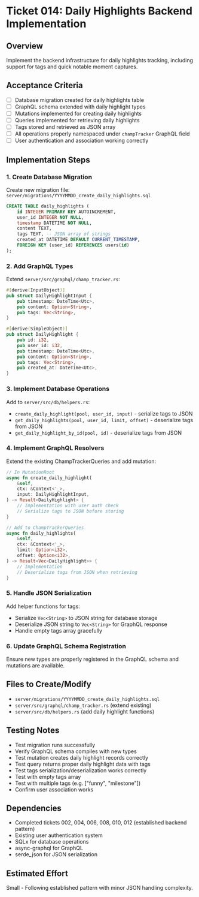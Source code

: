 # Ticket 014: Daily Highlights Backend Implementation

## Overview
Implement the backend infrastructure for daily highlights tracking, including support for tags and quick notable moment captures.

## Acceptance Criteria
- [ ] Database migration created for daily highlights table
- [ ] GraphQL schema extended with daily highlight types
- [ ] Mutations implemented for creating daily highlights
- [ ] Queries implemented for retrieving daily highlights
- [ ] Tags stored and retrieved as JSON array
- [ ] All operations properly namespaced under `champTracker` GraphQL field
- [ ] User authentication and association working correctly

## Implementation Steps

### 1. Create Database Migration
Create new migration file: `server/migrations/YYYYMMDD_create_daily_highlights.sql`
```sql
CREATE TABLE daily_highlights (
    id INTEGER PRIMARY KEY AUTOINCREMENT,
    user_id INTEGER NOT NULL,
    timestamp DATETIME NOT NULL,
    content TEXT,
    tags TEXT, -- JSON array of strings
    created_at DATETIME DEFAULT CURRENT_TIMESTAMP,
    FOREIGN KEY (user_id) REFERENCES users(id)
);
```

### 2. Add GraphQL Types
Extend `server/src/graphql/champ_tracker.rs`:
```rust
#[derive(InputObject)]
pub struct DailyHighlightInput {
    pub timestamp: DateTime<Utc>,
    pub content: Option<String>,
    pub tags: Vec<String>,
}

#[derive(SimpleObject)]
pub struct DailyHighlight {
    pub id: i32,
    pub user_id: i32,
    pub timestamp: DateTime<Utc>,
    pub content: Option<String>,
    pub tags: Vec<String>,
    pub created_at: DateTime<Utc>,
}
```

### 3. Implement Database Operations
Add to `server/src/db/helpers.rs`:
- `create_daily_highlight(pool, user_id, input)` - serialize tags to JSON
- `get_daily_highlights(pool, user_id, limit, offset)` - deserialize tags from JSON
- `get_daily_highlight_by_id(pool, id)` - deserialize tags from JSON

### 4. Implement GraphQL Resolvers
Extend the existing ChampTrackerQueries and add mutation:
```rust
// In MutationRoot
async fn create_daily_highlight(
    &self,
    ctx: &Context<'_>,
    input: DailyHighlightInput,
) -> Result<DailyHighlight> {
    // Implementation with user auth check
    // Serialize tags to JSON before storing
}

// Add to ChampTrackerQueries
async fn daily_highlights(
    &self,
    ctx: &Context<'_>,
    limit: Option<i32>,
    offset: Option<i32>,
) -> Result<Vec<DailyHighlight>> {
    // Implementation
    // Deserialize tags from JSON when retrieving
}
```

### 5. Handle JSON Serialization
Add helper functions for tags:
- Serialize `Vec<String>` to JSON string for database storage
- Deserialize JSON string to `Vec<String>` for GraphQL response
- Handle empty tags array gracefully

### 6. Update GraphQL Schema Registration
Ensure new types are properly registered in the GraphQL schema and mutations are available.

## Files to Create/Modify
- `server/migrations/YYYYMMDD_create_daily_highlights.sql`
- `server/src/graphql/champ_tracker.rs` (extend existing)
- `server/src/db/helpers.rs` (add daily highlight functions)

## Testing Notes
- Test migration runs successfully
- Verify GraphQL schema compiles with new types
- Test mutation creates daily highlight records correctly
- Test query returns proper daily highlight data with tags
- Test tags serialization/deserialization works correctly
- Test with empty tags array
- Test with multiple tags (e.g. ["funny", "milestone"])
- Confirm user association works

## Dependencies
- Completed tickets 002, 004, 006, 008, 010, 012 (established backend pattern)
- Existing user authentication system
- SQLx for database operations
- async-graphql for GraphQL
- serde_json for JSON serialization

## Estimated Effort
Small - Following established pattern with minor JSON handling complexity.